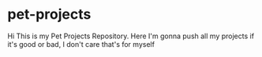 # pet-projects
Hi This is my Pet Projects Repository. Here I'm gonna push all my projects if it's good or bad, I don't care that's for myself
